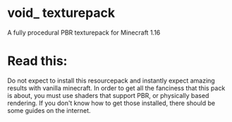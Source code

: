 # void_ texturepack
A fully procedural PBR texturepack for Minecraft 1.16


# Read this:
Do not expect to install this resourcepack and instantly expect amazing results with vanilla minecraft. In order to get all the fanciness that this pack is about, you must use shaders that support PBR, or physically based rendering. If you don't know how to get those installed, there should be some guides on the internet.

